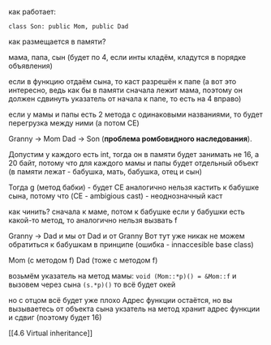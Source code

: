 как работает:

`class Son: public Mom, public Dad`

как размещается в памяти?

мама, папа, сын (будет по 4, если инты кладём, кладутся в порядке объявления)

если в функцию отдаём сына, то каст разрешён к папе (а вот это интересно, ведь как бы в памяти сначала лежит мама, поэтому он должен сдвинуть указатель от начала к папе, то есть на 4 вправо)

если у мамы и папы есть 2 метода с одинаковыми названиями, то будет перегрузка между ними (а потом CE)

Granny -> Mom Dad -> Son (**проблема ромбовидного наследования**).

Допустим у каждого есть int, тогда он в памяти будет занимать не 16, а 20 байт, потому что для каждого мамы и папы будет отдельный объект (в памяти лежат - бабушка, мать, бабушка, отец и сын)

Тогда g (метод бабки) - будет CE 
аналогично нельзя кастить к бабушке сына, потому что (CE - ambigious cast) - неоднозначный каст

как чинить? сначала к маме, потом к бабушке
если у бабушки есть какой-то метод, то аналогично нельзя вызвать f

Granny -> Dad
и мы от Dad и от Granny
Вот тут уже никак не можем обратиться к бабушкам в принципе (ошибка - innaccesible base class)

Mom (с методом f) Dad (тоже с методом f)

возьмём указатель на метод мамы:
`void (Mom::*p)() = &Mom::f`
и вызовем через сына
`(s.*p)()`
то всё будет окей

но с отцом всё будет уже плохо
Адрес функции остаётся, но вы вызываетесь от объекта сына
укзатель на метод хранит адрес функции и сдвиг (поэтому будет 16)

[[4.6 Virtual inheritance]]
